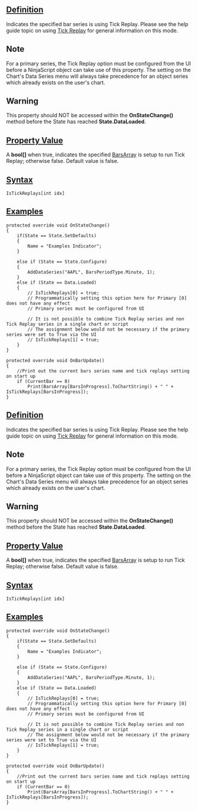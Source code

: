## [Definition](https://developer.ninjatrader.com/docs/desktop/istickreplays\#definition)

Indicates the specified bar series is using Tick Replay. Please see the help guide topic on using [Tick Replay](https://ninjatrader.com/support/helpGuides/nt8/?tick_replay.htm) for general information on this mode.

## Note

For a primary series, the Tick Replay option must be configured from the UI before a NinjaScript object can take use of this property. The setting on the Chart's Data Series menu will always take precedence for an object series which already exists on the user's chart.

## Warning

This property should NOT be accessed within the **OnStateChange()** method before the State has reached **State.DataLoaded**.

## [Property Value](https://developer.ninjatrader.com/docs/desktop/istickreplays\#property-value)

A **bool\[\]** when true, indicates the specified [BarsArray](https://developer.ninjatrader.com/docs/desktop/barsarray) is setup to run Tick Replay; otherwise false. Default value is false.

## [Syntax](https://developer.ninjatrader.com/docs/desktop/istickreplays\#syntax)

`IsTickReplays[int idx]`

## [Examples](https://developer.ninjatrader.com/docs/desktop/istickreplays\#examples)

```jsx-150469391 csharp
protected override void OnStateChange()
{
    if(State == State.SetDefaults)
    {
        Name = "Examples Indicator";
    }

    else if (State == State.Configure)
    {
        AddDataSeries("AAPL", BarsPeriodType.Minute, 1);
    }
    else if (State == Data.Loaded)
    {
        // IsTickReplays[0] = true;
        // Programmatically setting this option here for Primary [0] does not have any effect
        // Primary series must be configured from UI

        // It is not possible to combine Tick Replay series and non Tick Replay series in a single chart or script
        // The assignment below would not be necessary if the primary series were set to True via the UI
        // IsTickReplays[1] = true;
    }
}

protected override void OnBarUpdate()
{
    //Print out the current bars series name and tick replays setting on start up
    if (CurrentBar == 0)
        Print(BarsArray[BarsInProgress].ToChartString() + " " + IsTickReplays[BarsInProgress]);
}

```

## [Definition](https://developer.ninjatrader.com/docs/desktop/istickreplays\#definition)

Indicates the specified bar series is using Tick Replay. Please see the help guide topic on using [Tick Replay](https://ninjatrader.com/support/helpGuides/nt8/?tick_replay.htm) for general information on this mode.

## Note

For a primary series, the Tick Replay option must be configured from the UI before a NinjaScript object can take use of this property. The setting on the Chart's Data Series menu will always take precedence for an object series which already exists on the user's chart.

## Warning

This property should NOT be accessed within the **OnStateChange()** method before the State has reached **State.DataLoaded**.

## [Property Value](https://developer.ninjatrader.com/docs/desktop/istickreplays\#property-value)

A **bool\[\]** when true, indicates the specified [BarsArray](https://developer.ninjatrader.com/docs/desktop/barsarray) is setup to run Tick Replay; otherwise false. Default value is false.

## [Syntax](https://developer.ninjatrader.com/docs/desktop/istickreplays\#syntax)

`IsTickReplays[int idx]`

## [Examples](https://developer.ninjatrader.com/docs/desktop/istickreplays\#examples)

```jsx-150469391 csharp
protected override void OnStateChange()
{
    if(State == State.SetDefaults)
    {
        Name = "Examples Indicator";
    }

    else if (State == State.Configure)
    {
        AddDataSeries("AAPL", BarsPeriodType.Minute, 1);
    }
    else if (State == Data.Loaded)
    {
        // IsTickReplays[0] = true;
        // Programmatically setting this option here for Primary [0] does not have any effect
        // Primary series must be configured from UI

        // It is not possible to combine Tick Replay series and non Tick Replay series in a single chart or script
        // The assignment below would not be necessary if the primary series were set to True via the UI
        // IsTickReplays[1] = true;
    }
}

protected override void OnBarUpdate()
{
    //Print out the current bars series name and tick replays setting on start up
    if (CurrentBar == 0)
        Print(BarsArray[BarsInProgress].ToChartString() + " " + IsTickReplays[BarsInProgress]);
}

```